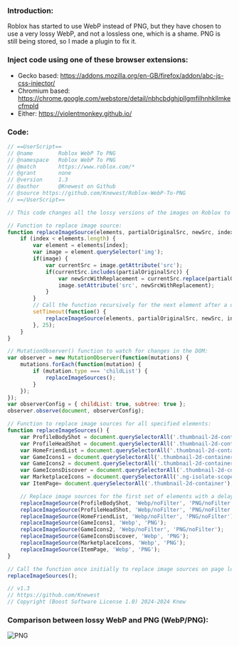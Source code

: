 ### Introduction:
Roblox has started to use WebP instead of PNG, but they have chosen to use a very lossy WebP, and not a lossless one, which is a shame. PNG is still being stored, so I made a plugin to fix it.

### Inject code using one of these browser extensions:
- Gecko based: <https://addons.mozilla.org/en-GB/firefox/addon/abc-js-css-injector/>
- Chromium based: <https://chrome.google.com/webstore/detail/nbhcbdghjpllgmfilhnhkllmkecfmpld>
- Either: <https://violentmonkey.github.io/>

### Code:
```js
// ==UserScript==
// @name        Roblox WebP To PNG
// @namespace   Roblox WebP To PNG
// @match       https://www.roblox.com/*
// @grant       none
// @version     1.3
// @author      @Knewest on Github
// @source https://github.com/Knewest/Roblox-WebP-To-PNG
// ==/UserScript==

// This code changes all the lossy versions of the images on Roblox to be lossless.

// Function to replace image source:
function replaceImageSource(elements, partialOriginalSrc, newSrc, index = 0) {
    if (index < elements.length) {
        var element = elements[index];
        var image = element.querySelector('img');
        if(image) {
            var currentSrc = image.getAttribute('src');
            if(currentSrc.includes(partialOriginalSrc)) {
                var newSrcWithReplacement = currentSrc.replace(partialOriginalSrc, newSrc);
                image.setAttribute('src', newSrcWithReplacement);
            }
        }
        // Call the function recursively for the next element after a delay:
        setTimeout(function() {
            replaceImageSource(elements, partialOriginalSrc, newSrc, index + 1);
        }, 25);
    }
}

// MutationObserver() function to watch for changes in the DOM:
var observer = new MutationObserver(function(mutations) {
    mutations.forEach(function(mutation) {
        if (mutation.type === 'childList') {
            replaceImageSources();
        }
    });
});
var observerConfig = { childList: true, subtree: true };
observer.observe(document, observerConfig);

// Function to replace image sources for all specified elements:
function replaceImageSources() {
    var ProfileBodyShot = document.querySelectorAll('.thumbnail-2d-container.thumbnail-span');
    var ProfileHeadShot = document.querySelectorAll('.thumbnail-2d-container.avatar-card-image.profile-avatar-thumb');
    var HomeFriendList = document.querySelectorAll('.thumbnail-2d-container');
    var GameIcons1 = document.querySelectorAll('.thumbnail-2d-container.game-card-thumb-container');
    var GameIcons2 = document.querySelectorAll('.thumbnail-2d-container.brief-game-icon');
    var GameIconsDiscover = document.querySelectorAll('.thumbnail-2d-container.game-card-thumb');
    var MarketplaceIcons = document.querySelectorAll('.ng-isolate-scope');
    var ItemPage= document.querySelectorAll('.thumbnail-2d-container');

    // Replace image sources for the first set of elements with a delay between each change
    replaceImageSource(ProfileBodyShot, 'Webp/noFilter', 'PNG/noFilter');
    replaceImageSource(ProfileHeadShot, 'Webp/noFilter', 'PNG/noFilter');
    replaceImageSource(HomeFriendList, 'Webp/noFilter', 'PNG/noFilter');
    replaceImageSource(GameIcons1, 'Webp', 'PNG');
    replaceImageSource(GameIcons2, 'Webp/noFilter', 'PNG/noFilter');
    replaceImageSource(GameIconsDiscover, 'Webp', 'PNG');
    replaceImageSource(MarketplaceIcons, 'Webp', 'PNG');
    replaceImageSource(ItemPage, 'Webp', 'PNG');
}

// Call the function once initially to replace image sources on page load:
replaceImageSources();

// v1.3
// https://github.com/Knewest
// Copyright (Boost Software License 1.0) 2024-2024 Knew
```

### Comparison between lossy WebP and PNG (WebP/PNG):
![PNG](https://github.com/Knewest/Roblox-WebP-To-PNG/assets/94736474/1b43a4de-9df1-4856-847d-fbae77eea88d)
